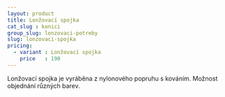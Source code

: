 ```yaml
---
layout: product
title: Lonžovací spojka
cat_slug : konici
group_slug: lonzovaci-potreby
slug: lonzovaci-spojka
pricing:
  - variant : Lonžovací spojka
    price   : 190
---
```


Lonžovací spojka je vyráběna z nylonového popruhu s kováním.
Možnost objednání různých barev.

